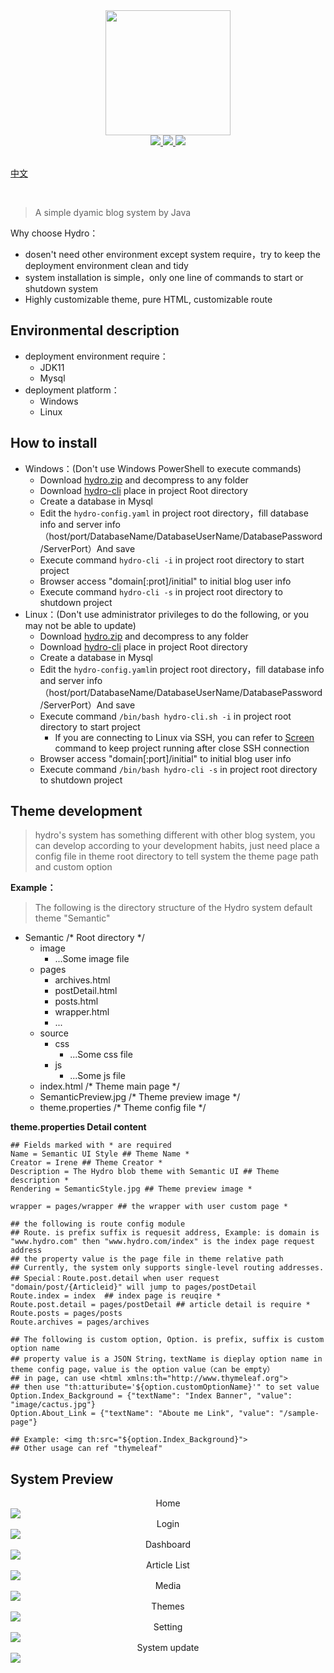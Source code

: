 <div align="center">
  <img src="https://raw.githubusercontent.com/ShawJie/Hydro-Release/master/Images/hydro-icon.png" width="200"/> 
  <br>
  <a href="https://jdk.java.net/11" target="_blank">
    <img src="https://img.shields.io/badge/JDK-11-yellow.svg">
  </a>
  <a href="https://github.com/ShawJie/Hydro/blob/master/LICENSE" target="_blank">
    <img src="https://img.shields.io/badge/licence-GPL-red.svg">
  </a>
  <a href="https://github.com/ShawJie" target="_blank">
    <img src="https://img.shields.io/badge/%3C%2F%3E%20%E2%99%A5-Shaw-blue.svg">
  </a>
</div>

<br>

[中文](https://github.com/ShawJie/Hydro/blob/master/README.md)

<br>

> A simple dyamic blog system by Java

Why choose Hydro：
  - dosen't need other environment except system require，try to keep the deployment environment clean and tidy
  - system installation is simple，only one line of commands to start or shutdown system
  - Highly customizable theme, pure HTML, customizable route
  
## Environmental description

- deployment environment require：
  - JDK11
  - Mysql
- deployment platform：
  - Windows
  - Linux
  
## How to install
- Windows：(Don't use Windows PowerShell to execute commands)
  - Download [hydro.zip](https://raw.githubusercontent.com/ShawJie/Hydro-Release/master/hydro-0.0.2.zip) and decompress to any folder
  - Download [hydro-cli](https://raw.githubusercontent.com/ShawJie/Hydro-Release/master/boot/hydro-cli.bat) place in project Root directory
  - Create a database in Mysql
  - Edit the `hydro-config.yaml` in project root directory，fill database info and server info（host/port/DatabaseName/DatabaseUserName/DatabasePassword/ServerPort）And save
  - Execute command `hydro-cli -i` in project root directory to start project
  - Browser access "domain[:prot]/initial" to initial blog user info
  - Execute command `hydro-cli -s` in project root directory to shutdown project
- Linux：(Don't use administrator privileges to do the following, or you may not be able to update)
  - Download [hydro.zip](https://raw.githubusercontent.com/ShawJie/Hydro-Release/master/hydro-0.0.2.zip) and decompress to any folder
  - Download [hydro-cli](https://raw.githubusercontent.com/ShawJie/Hydro-Release/master/boot/hydro-cli.sh) place in project Root directory
  - Create a database in Mysql
  - Edit the `hydro-config.yaml`in project root directory，fill database info and server info（host/port/DatabaseName/DatabaseUserName/DatabasePassword/ServerPort）And save
  - Execute command `/bin/bash hydro-cli.sh -i` in project root directory to start project
    - If you are connecting to Linux via SSH, you can refer to [Screen](https://www.ibm.com/developerworks/cn/linux/l-cn-screen/index.html) command to keep project running after close SSH connection
  - Browser access "domain[:port]/initial" to initial blog user info
  - Execute command `/bin/bash hydro-cli -s` in project root directory to shutdown project
  
## Theme development
> hydro's system has something different with other blog system, you can develop according to your development habits, just need place a config file in theme root directory to tell system the theme page path and custom option

**Example：<br>**
> The following is the directory structure of the Hydro system default theme "Semantic"  <br>
- Semantic /* Root directory */
  - image
    - ...Some image file
  - pages
    - archives.html
    - postDetail.html
    - posts.html
    - wrapper.html
    - ...
  - source
    - css
      - ...Some css file
    - js
      - ...Some js file
  - index.html /* Theme main page */
  - SemanticPreview.jpg /* Theme preview image */
  - theme.properties /* Theme config file */
  
**theme.properties Detail content**
 
```properties
## Fields marked with * are required
Name = Semantic UI Style ## Theme Name *
Creator = Irene ## Theme Creator *
Description = The Hydro blob theme with Semantic UI ## Theme description *
Rendering = SemanticStyle.jpg ## Theme preview image *

wrapper = pages/wrapper ## the wrapper with user custom page *

## the following is route config module
## Route. is prefix suffix is requesit address, Example: is domain is "www.hydro.com" then "www.hydro.com/index" is the index page request address
## the property value is the page file in theme relative path
## Currently, the system only supports single-level routing addresses.
## Special：Route.post.detail when user request "domain/post/{Articleid}" will jump to pages/postDetail
Route.index = index  ## index page is reuqire * 
Route.post.detail = pages/postDetail ## article detail is require * 
Route.posts = pages/posts
Route.archives = pages/archives

## The following is custom option, Option. is prefix, suffix is custom option name
## property value is a JSON String，textName is dieplay option name in theme config page，value is the option value（can be empty）
## in page, can use <html xmlns:th="http://www.thymeleaf.org">
## then use "th:atturibute='${option.customOptionName}'" to set value
Option.Index_Background = {"textName": "Index Banner", "value": "image/cactus.jpg"}
Option.About_Link = {"textName": "Aboute me Link", "value": "/sample-page"}

## Example: <img th:src="${option.Index_Background}">
## Other usage can ref "thymeleaf"

```

## System Preview

<div align="center">Home</div>
<img src="https://raw.githubusercontent.com/ShawJie/Hydro-Release/master/Images/home.jpg">

<div align="center">Login</div>
<img src="https://raw.githubusercontent.com/ShawJie/Hydro-Release/master/Images/sys_login.png">

<div align="center">Dashboard</div>
<img src="https://raw.githubusercontent.com/ShawJie/Hydro-Release/master/Images/sys_dashboard.png">

<div align="center">Article List</div>
<img src="https://raw.githubusercontent.com/ShawJie/Hydro-Release/master/Images/sys_articles.png">

<div align="center">Media</div>
<img src="https://raw.githubusercontent.com/ShawJie/Hydro-Release/master/Images/sys_media.png">

<div align="center">Themes</div>
<img src="https://raw.githubusercontent.com/ShawJie/Hydro-Release/master/Images/sys_theme.png">

<div align="center">Setting</div>
<img src="https://raw.githubusercontent.com/ShawJie/Hydro-Release/master/Images/sys_setting.png">

<div align="center">System update</div>
<img src="https://raw.githubusercontent.com/ShawJie/Hydro-Release/master/Images/sys_update.png">

